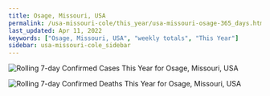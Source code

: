 ```yaml
---
title: Osage, Missouri, USA
permalink: /usa-missouri-cole/this_year/usa-missouri-osage-365_days.html
last_updated: Apr 11, 2022
keywords: ["Osage, Missouri, USA", "weekly totals", "This Year"]
sidebar: usa-missouri-cole_sidebar
---
```


![Rolling 7-day Confirmed Cases This Year for Osage, Missouri, USA](/covid_tracker/images/graphs/usa-missouri-osage-rolling_7_days_confirmed-365_days_graph.png)

![Rolling 7-day Confirmed Deaths This Year for Osage, Missouri, USA](/covid_tracker/images/graphs/usa-missouri-osage-rolling_7_days_deaths-365_days_graph.png)

